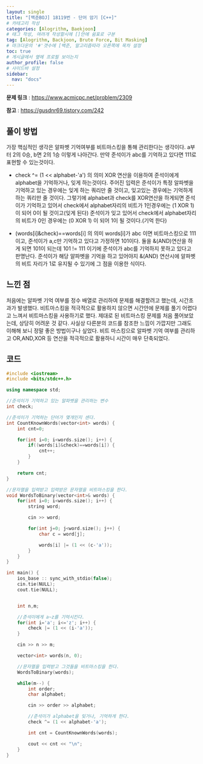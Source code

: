 ```yaml
---
layout: single
title: "[백준BOJ] 18119번 - 단어 암기 [C++]"
# 카테고리 작성
categories: [Alogrithm, Baekjoon]
# 태그 작성, 여려개 작성할시에 []안에 쉼표로 구분
tag: [Alogrithm, Backjoon, Brute Force, Bit Masking]
# 마크다운의 '#'갯수에 [백준, 알고리즘따라 오른쪽에 목차 설정
toc: true
# 게시글에서 옆에 프로필 보이는지
author_profile: false
# 사이드바 설정
sidebar:
  nav: "docs"
---
```


**문제 링크** : <https://www.acmicpc.net/problem/2309>

**참고** : <https://gusdnr69.tistory.com/242>

## 풀이 방법

가장 핵심적인 생각은 알파벳 기억여부를 비트마스킹을 통해 관리한다는 생각이다.
a부터 2의 0승, b면 2의 1승 이렇게 나아간다.
만약 준석이가 abc를 기억하고 있다면 111로 표현할 수 있는것이다.

- check ^= (1 << alphabet-'a') 의 의미
  XOR 연산을 이용하여 준석이에게 alphabet을 기억하거나, 잊게 하는것이다.
  주어진 입력은 준석이가 특정 알파벳을 기억하고 있는 경우에는 잊게 하는 쿼리만 줄 것이고,
  잊고있는 경우에는 기억하게 하는 쿼리만 줄 것이다.
  그렇기에 alphabet과 check를 XOR연산을 하게되면
  준석이가 기억하고 있어서 check에서 alphabet자리의 비트가 1인경우에는 (1 XOR 1) 이 되어 0이 될 것이고(잊게 된다)
  준석이가 잊고 있어서 check에서 alphabet자리의 비트가 0인 경우에는 (0 XOR 1) 이 되어 1이 될 것이다.(기억 한다)

* (words[i]&check)==words[i] 의 의미
  words[i]가 abc 이면 비트마스킹으로 111이고, 준석이가 a,c만 기억하고 있다고 가정하면 101이다.
  둘을 &(AND)연산을 하게 되면 101이 되는데 101 != 111 이기에 준석이가 abc를 기억하지 못하고 있다고 판명난다.
  준석이가 해당 알파벳을 기억을 하고 있어야지 &(AND) 연산시에 알파벳의 비트 자리가 1로 유지될 수 있기에 그 점을 이용한 식이다.

## 느낀 점

처음에는 알파벳 기억 여부를 정수 배열로 관리하여 문제를 해결할려고 했는데, 시간초과가 발생했다.
비트마스킹을 적극적으로 활용하지 않으면 시간안에 문제를 풀기 어렵다고 느껴서 비트마스킹을 사용하기로 했다.
제대로 된 비트마스킹 문제를 처음 풀어보았는데, 상당히 어려운 것 같다.
사실상 다른분의 코드를 참조한 느낌이 가깝지만 그래도 이해해 보니 정말 좋은 방법이구나 싶었다.
비트 마스킹으로 알파벳 기억 여부를 관리하고 OR,AND,XOR 등 연산을 적극적으로 활용하니 시간이 매우 단축되었다.

## 코드

```c++
#include <iostream>
#include <bits/stdc++.h>

using namespace std;

//준석이가 기억하고 있는 알파벳을 관리하는 변수
int check;

//준석이가 기억하는 단어가 몇개인지 센다.
int CountKnownWords(vector<int> words) {
	int cnt=0;

	for(int i=0; i<words.size(); i++) {
		if((words[i]&check)==words[i]) {
			cnt++;
		}
	}

	return cnt;
}

//문자열을 입력받고 입력받은 문자열을 비트마스킹을 한다.
void WordsToBinary(vector<int>& words) {
	for(int i=0; i<words.size(); i++) {
		string word;

		cin >> word;

		for(int j=0; j<word.size(); j++) {
			char c = word[j];

			words[i] |= (1 << (c-'a'));
		}
	}
}

int main() {
	ios_base :: sync_with_stdio(false);
	cin.tie(NULL);
	cout.tie(NULL);


	int n,m;

	//준석이에게 a~z를 기억시킨다.
	for(int i='a'; i<='z'; i++) {
		check |= (1 << (i-'a'));
	}

	cin >> n >> m;

	vector<int> words(n, 0);

	//문자열을 입력받고 그것들을 비트마스킹을 한다.
	WordsToBinary(words);

	while(m--) {
		int order;
		char alphabet;

		cin >> order >> alphabet;

		//준석이가 alphabet을 잊거나, 기억하게 한다.
		check ^= (1 << alphabet-'a');

		int cnt = CountKnownWords(words);

		cout << cnt << "\n";
	}
}
```
